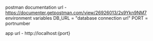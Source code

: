 postman documentation url - https://documenter.getpostman.com/view/26926013/2s9Ykn9NM7
environment variables
DB_URL = "database connection url"
PORT = portnumber

app url - http://localhost:{port}
